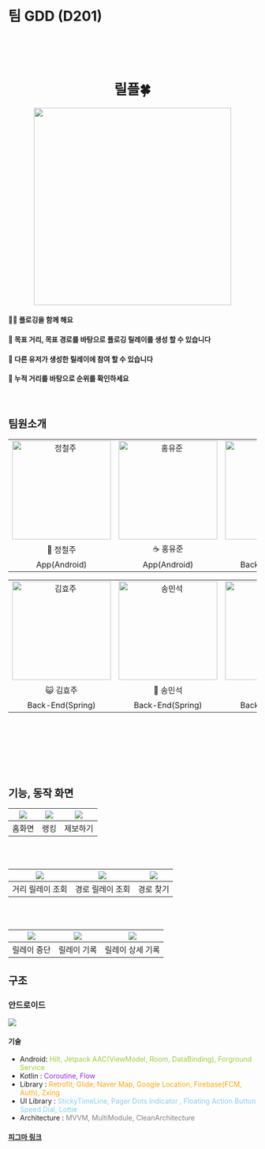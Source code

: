 # 팀 GDD (D201)
<br><br><br>

 <h1 align="center">
릴플🍀
</h1>

<div align="center">
<img src="https://blog.kakaocdn.net/dn/o6NbZ/btsEP7zFkus/EvoxawE97IKX8CEcse8zJ0/tfile.svg" width="400px">
</div>

<div>
<h4>🏃‍♂️ 플로깅을 함께 해요<h4> 

<h4>🎯 목표 거리, 목표 경로를 바탕으로 플로깅 릴레이를 생성 할 수 있습니다<h4>

<h4>🤝 다른 유저가 생성한 릴레이에 참여 할 수 있습니다<h4>

<h4>🥇 누적 거리를 바탕으로 순위를 확인하세요<h4>
</div>
<br/>


## 팀원소개

<center>  
<table>
  <tr>
    <td style="text-align: center;"><img src="https://blog.kakaocdn.net/dn/d2Sec4/btsETi7NKEO/kQCJxQQVCoJq529c02jVIK/img.jpg" width="200" alt="정철주"></td>
    <td style="text-align: center;"><img src="https://blog.kakaocdn.net/dn/pSIdE/btsEVfJvBJ4/sdNN7OCrkarJYApZ1bU9y0/img.jpg" width="200" alt="홍유준"></td>
    <td style="text-align: center;"><img src="https://blog.kakaocdn.net/dn/pbmw2/btsEQRwAVlS/CeeGY7kZ8mW9r8qoxQaEI0/img.jpg" width="200" alt="김성훈"></td>
  </tr>
  <tr>
    <td style="text-align: center;">🍺 정철주</td>
    <td style="text-align: center;">☕ 홍유준</td>
    <td style="text-align: center;">🍜 김성훈</td>
  </tr>

  <tr>
    <td style="text-align: center;">App(Android)</td>
    <td style="text-align: center;">App(Android)</td>
    <td style="text-align: center;">Back-End(Spring)</td>
  </tr>
</table>
<table>
  <tr>
    <td style="text-align: center;"><img src="https://blog.kakaocdn.net/dn/dtTZ9t/btsETYBeX6j/JX9QbCz3TMgTUYpPUqXmDK/img.jpg" width="200" alt="김효주"></td>
    <td style="text-align: center;"><img src="https://blog.kakaocdn.net/dn/tBheL/btsETYuubJI/slJ3w1jFvcEzUJg0QFEKD1/img.jpg" width="200" alt="송민석"></td>
    <td style="text-align: center;"><img src="https://blog.kakaocdn.net/dn/6a0VG/btsETkq17SE/KyCUURrp4Cnn70PPHCzCU0/img.jpg" width="200" alt="최재성"></td>
  </tr>
  <tr>
    <td style="text-align: center;">😺 김효주</td>
    <td style="text-align: center;">🐸 송민석</td>
    <td style="text-align: center;">⚽ 최재성</td>
  </tr>

  <tr>
    <td style="text-align: center;">Back-End(Spring)</td>
    <td style="text-align: center;">Back-End(Spring)</td>
    <td style="text-align: center;">Back-End(Spring)</td>
  </tr>
</table>
</center>
<br/><br/><br/><br/><br/><br/>

## 기능, 동작 화면
| ![](https://blog.kakaocdn.net/dn/cFQYGA/btsEQcVmwqk/XBAiK3PaIrOFFqdxnMO7n0/img.gif) | ![](https://blog.kakaocdn.net/dn/dc8LEm/btsENTIGM1o/iTlPzy48Uq02Kr9SSGea7K/img.gif) | ![](https://blog.kakaocdn.net/dn/ypeXN/btsES6T48Tp/M8ah0LfARY1H6s7ZZbHnw1/img.gif) |
| :---------------------------------------------------------------------------------: | :--------------------------------------------------------------------------------: | :--------------------------------------------------------------------------------: |
|                                       홈화면                                        |                                      랭킹                                      |                                       제보하기                                       |

<br><br>

| ![](https://blog.kakaocdn.net/dn/cObp2V/btsEQSCftHU/fKzMRsrRIyqg5VetYgkx10/img.gif) | ![](https://blog.kakaocdn.net/dn/bhwzJC/btsESn2O2GQ/XPNKrl8onodshuD7XKZKK1/img.gif) | ![](https://blog.kakaocdn.net/dn/bgjUve/btsEQK5koKr/J0pbZ0tSLTS9SIlkR5zoT1/img.gif) |
| :--------------------------------------------------------------------------------: | :--------------------------------------------------------------------------------: | :--------------------------------------------------------------------------------: |
|                                     거리 릴레이 조회                                     |                                      경로 릴레이 조회                                      |                                      경로 찾기                                      |

<br><br>

| ![](https://blog.kakaocdn.net/dn/y0dVt/btsEVexSDrJ/3MWoHRnUvan9aKe8u0jvAK/img.gif) | ![](https://blog.kakaocdn.net/dn/KHHhM/btsEPKY2tjh/eUtYnUkTqsHEbfcdPtONXk/img.gif) | ![](https://blog.kakaocdn.net/dn/bUZxX9/btsERmb2KzY/uS7Gomk2Tf4ktrLOuMN9j1/img.gif) |
| :--------------------------------------------------------------------------------: | :--------------------------------------------------------------------------------: | :---------------------------------------------------------------------------------: |
|                                    릴레이 중단                                     |                                     릴레이 기록                                      |                                     릴레이 상세 기록                                     |


## 구조

### 안드로이드

![](https://blog.kakaocdn.net/dn/Q5E8J/btsAM4UlhGz/b1k1AlKxExEG5R1KUsjGu1/img.png)

#### 기술
- Android: <span style="color:yellowgreen"> Hilt, Jetpack AAC(ViewModel, Room, DataBinding), Forground Service </span>
- Kotlin : <span style="color:blueviolet"> Coroutine, Flow </span>
- Library : <span style="color:orange"> Retrofit, Glide, Naver Map, Google Location, Firebase(FCM, Auth), Zxing</span>
- UI Library : <span style="color:skyblue"> StickyTimeLine, Pager Dots Indicator
, Floating Action Button Speed Dial, Lottie </span>
- Architecture : <span style="color:gray"> MVVM, MultiModule, CleanArchitecture</span>
 



#### [피그마 링크](https://www.figma.com/file/TaVoVQpe1XfXl5K0w5JQ8f/%EB%B0%B8%EB%9F%B0%EC%8A%A4%EA%B2%8C%EC%9E%84?type=design&node-id=0%3A1&mode=design&t=pWdO1poXzxwOOz6e-1)